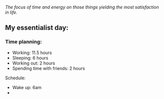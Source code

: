 _The focus of time and energy on those things yielding the most satisfaction in life._
## My essentialist day:
### Time planning:
- Working: 11.5 hours
- Sleeping: 6 hours
- Working out: 2 hours
- Spending time with friends: 2 hours

Schedule:
- Wake up: 6am
- 